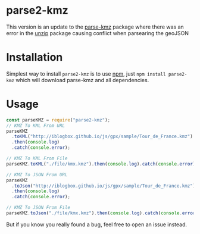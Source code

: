 # parse2-kmz

This version is an update to the [parse-kmz](https://www.npmjs.com/package/parse-kmz) package where there was an error in the [unzip](https://www.npmjs.com/package/unzip2) package causing conflict when parsearing the geoJSON

# Installation

Simplest way to install `parse2-kmz` is to use [npm](http://npmjs.org), just `npm install parse2-kmz` which will download parse-kmz and all dependencies.

# Usage

```javascript
const parseKMZ = require("parse2-kmz");
// KMZ To KML From URL
parseKMZ
  .toKML("http://iblogbox.github.io/js/gpx/sample/Tour_de_France.kmz")
  .then(console.log)
  .catch(console.error);

// KMZ To KML From File
parseKMZ.toKML("./file/kmx.kmz").then(console.log).catch(console.error);

// KMZ To JSON From URL
parseKMZ
  .toJson("http://iblogbox.github.io/js/gpx/sample/Tour_de_France.kmz")
  .then(console.log)
  .catch(console.error);

// KMZ To JSON From File
parseKMZ.toJson("./file/kmx.kmz").then(console.log).catch(console.error);
```

But if you know you really found a bug, feel free to open an issue instead.
